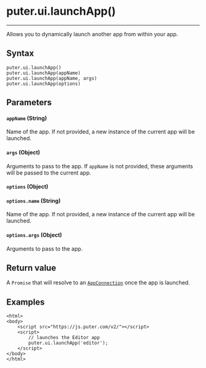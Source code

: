 # puter.ui.launchApp()
* * *

Allows you to dynamically launch another app from within your app.

[](#syntax)Syntax
-----------------

```
puter.ui.launchApp()
puter.ui.launchApp(appName)
puter.ui.launchApp(appName, args)
puter.ui.launchApp(options)

```


[](#parameters)Parameters
-------------------------

#### [](#-code-appname-code-string-)`appName` (String)

Name of the app. If not provided, a new instance of the current app will be launched.

#### [](#-code-args-code-object-)`args` (Object)

Arguments to pass to the app. If `appName` is not provided, these arguments will be passed to the current app.

#### [](#-code-options-code-object-)`options` (Object)

#### [](#-code-options-name-code-string-)`options.name` (String)

Name of the app. If not provided, a new instance of the current app will be launched.

#### [](#-code-options-args-code-object-)`options.args` (Object)

Arguments to pass to the app.

[](#return-value)Return value
-----------------------------

A `Promise` that will resolve to an [`AppConnection`](https://docs.puter.com/Objects/AppConnection) once the app is launched.

[](#examples)Examples
---------------------

```
<html>
<body>
    <script src="https://js.puter.com/v2/"></script>
    <script>
        // launches the Editor app
        puter.ui.launchApp('editor');
    </script>
</body>
</html>

```
